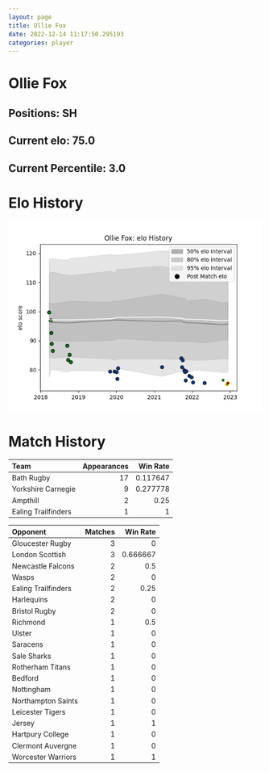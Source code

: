 ```yaml
---  
layout: page  
title: Ollie Fox  
date: 2022-12-14 11:17:50.295193  
categories: player  
---
```

# Ollie Fox

## Positions: SH

## Current elo: 75.0

## Current Percentile: 3.0

# Elo History


![elo history](history_OllieFox.png)
# Match History


| Team                |   Appearances |   Win Rate |
|:--------------------|--------------:|-----------:|
| Bath Rugby          |            17 |   0.117647 |
| Yorkshire Carnegie  |             9 |   0.277778 |
| Ampthill            |             2 |   0.25     |
| Ealing Trailfinders |             1 |   1        |

| Opponent            |   Matches |   Win Rate |
|:--------------------|----------:|-----------:|
| Gloucester Rugby    |         3 |   0        |
| London Scottish     |         3 |   0.666667 |
| Newcastle Falcons   |         2 |   0.5      |
| Wasps               |         2 |   0        |
| Ealing Trailfinders |         2 |   0.25     |
| Harlequins          |         2 |   0        |
| Bristol Rugby       |         2 |   0        |
| Richmond            |         1 |   0.5      |
| Ulster              |         1 |   0        |
| Saracens            |         1 |   0        |
| Sale Sharks         |         1 |   0        |
| Rotherham Titans    |         1 |   0        |
| Bedford             |         1 |   0        |
| Nottingham          |         1 |   0        |
| Northampton Saints  |         1 |   0        |
| Leicester Tigers    |         1 |   0        |
| Jersey              |         1 |   1        |
| Hartpury College    |         1 |   0        |
| Clermont Auvergne   |         1 |   0        |
| Worcester Warriors  |         1 |   1        |